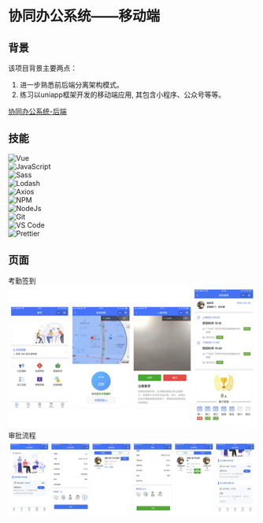 # 协同办公系统——移动端

## 背景
该项目背景主要两点：

1. 进一步熟悉前后端分离架构模式。
2. 练习以uniapp框架开发的移动端应用, 其包含小程序、公众号等等。

[协同办公系统-后端](https://github.com/bowerchen/xinlian-OA-service)

## 技能
<p>
<img alt="Vue" src="https://img.shields.io/badge/Vue-2.6+-4fc08d?style=flat&logo=Vue.js" />
<br />
<img alt="JavaScript" src="https://img.shields.io/badge/JavaScript-ES5+-%23FFCE5A?style=flat&logo=javascript" />
<br />
<img alt="Sass" src="https://img.shields.io/badge/Sass-1.50+-%23CC6699?style=flat&logo=sass" />
<br />
<img alt="Lodash" src="https://img.shields.io/badge/Lodash-4.17+-3492ff?style=flat&logo=lodash" />
<br />
<img alt="Axios" src="https://img.shields.io/badge/Axios-1.1.+-671ddf?style=flat&logo=Axios" />
<br />
<img alt="NPM" src="https://img.shields.io/badge/NPM-6.8.+-CB3837?style=flat&logo=npm" />
<br />
<img alt="NodeJs" src="https://img.shields.io/badge/NodeJs-14.8.+-43853d?style=flat&logo=node.js" />
<br />
<img alt="Git" src="https://img.shields.io/badge/Git-1.12.+-%23F05032?style=flat&logo=git" />
<br />
<img alt="VS Code" src="https://img.shields.io/badge/VSCode-1.70+-%23007ACC?style=flat&logo=visual-studio-code&logoColor=%23007ACC" />
<br />
<img alt="Prettier" src="https://img.shields.io/badge/Prettier-1.+-F7B93E?style=flat&logo=Prettier" />
</p>


## 页面
考勤签到
![考勤签到](./screenshots/view1.jpg)
审批流程
![会议审批](./screenshots/view2.jpg)




